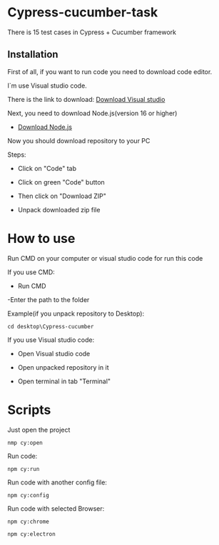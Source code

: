 # Cypress-cucumber-task
There is 15 test cases in Cypress + Cucumber framework

## Installation
First of all, if you want to run code you need to download code editor.

I`m use Visual studio code.

There is the link to download: [Download Visual studio](https://visualstudio.microsoft.com/downloads/)

Next, you need to download Node.js(version 16 or higher)
- [Download Node.js](https://nodejs.org/en/download/)

Now you should download repository to your PC

Steps:

- Click on "Code" tab

- Click on green "Code" button

- Then click on "Download ZIP"

- Unpack downloaded zip file

# How to use

Run CMD on your computer or visual studio code for run this code

If you use CMD:

- Run CMD

-Enter the path to the folder

Example(if you unpack repository to Desktop):

```
cd desktop\Cypress-cucumber
```

If you use Visual studio code:

- Open Visual studio code

- Open unpacked repository in it

- Open terminal in tab "Terminal"

# Scripts

Just open the project

```
nmp cy:open
```

Run code:

```
npm cy:run
```

Run code with another config file:

```
npm cy:config
```

Run code with selected Browser:

```
npm cy:chrome
```

```
npm cy:electron
```
